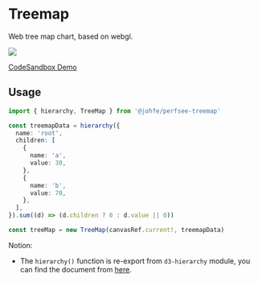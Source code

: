 # Treemap

Web tree map chart, based on webgl.

[![](https://user-images.githubusercontent.com/13579374/224657148-9125c3ba-6716-492e-afc9-72a102f4f2f7.png)](https://codesandbox.io/s/treemap-demo-4dehlh?file=/src/index.js)

[CodeSandbox Demo](https://codesandbox.io/s/treemap-demo-4dehlh?file=/src/index.js)

## Usage

```ts
import { hierarchy, TreeMap } from '@johfe/perfsee-treemap'

const treemapData = hierarchy({
  name: 'root',
  children: [
    {
      name: 'a',
      value: 30,
    },
    {
      name: 'b',
      value: 70,
    },
  ],
}).sum((d) => (d.children ? 0 : d.value || 0))

const treeMap = new TreeMap(canvasRef.current!, treemapData)
```

Notion:

- The `hierarchy()` function is re-export from `d3-hierarchy` module, you can find the document from [here](https://github.com/d3/d3-hierarchy).
